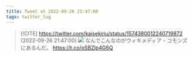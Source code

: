 ```yaml
---
title: Tweet at 2022-09-26 21:47:00
tags: twitter_log
---
```


> [!CITE] https://twitter.com/kaisekiriu/status/1574380012240719872 (2022-09-26 21:47:00)
> ![](https://twitter.com/kaisekiriu/status/1574380012240719872)
> なんでこんなのがウィキメディア・コモンズにあるんだ。
> https://t.co/oSBZlp4G6Q
